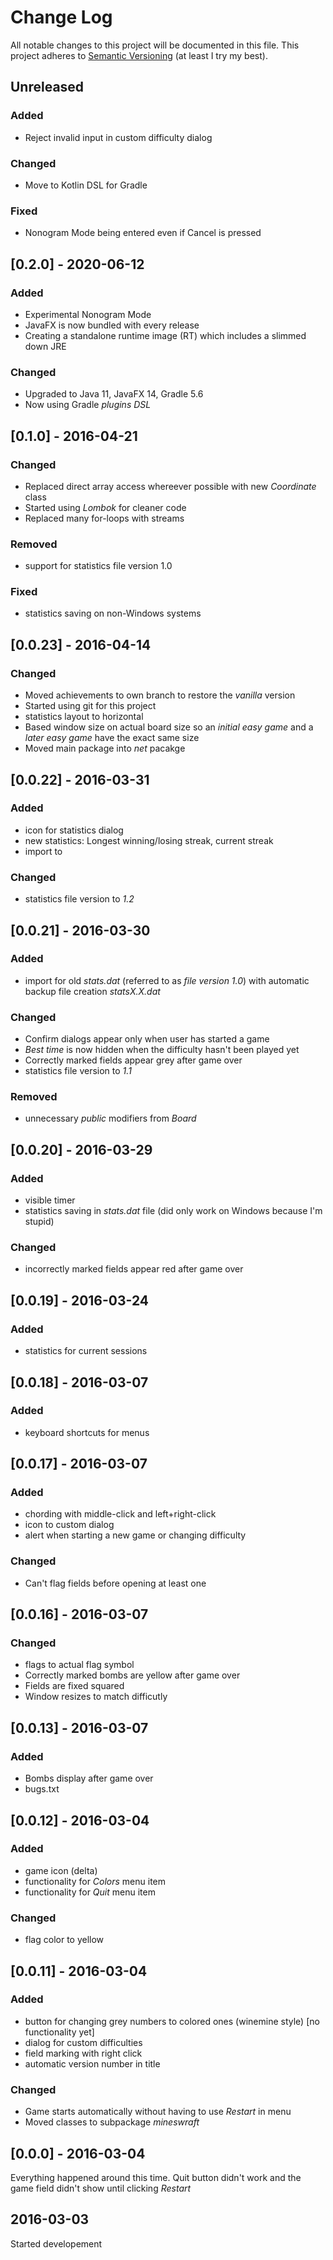 # Change Log
All notable changes to this project will be documented in this file.
This project adheres to [Semantic Versioning](http://semver.org/) (at least I try my best).

## Unreleased
### Added
- Reject invalid input in custom difficulty dialog
### Changed
- Move to Kotlin DSL for Gradle
### Fixed
- Nonogram Mode being entered even if Cancel is pressed

## [0.2.0] - 2020-06-12
### Added
- Experimental Nonogram Mode
- JavaFX is now bundled with every release
- Creating a standalone runtime image (RT) which includes a slimmed down JRE
### Changed
- Upgraded to Java 11, JavaFX 14, Gradle 5.6 
- Now using Gradle *plugins DSL*

## [0.1.0] - 2016-04-21
### Changed
- Replaced direct array access whereever possible with new *Coordinate* class
- Started using *Lombok* for cleaner code
- Replaced many for-loops with streams
### Removed
- support for statistics file version 1.0
### Fixed
- statistics saving on non-Windows systems

## [0.0.23] - 2016-04-14
### Changed
- Moved achievements to own branch to restore the *vanilla* version
- Started using git for this project
- statistics layout to horizontal
- Based window size on actual board size so an *initial easy game* and a *later easy game* have the exact same size
- Moved main package into *net* pacakge

## [0.0.22] - 2016-03-31
### Added
- icon for statistics dialog
- new statistics: Longest winning/losing streak, current streak
- import to
### Changed
- statistics file version to *1.2*

## [0.0.21] - 2016-03-30
### Added
- import for old *stats.dat* (referred to as *file version 1.0*) with automatic backup file creation *statsX.X.dat*
### Changed
- Confirm dialogs appear only when user has started a game
- *Best time* is now hidden when the difficulty hasn't been played yet
- Correctly marked fields appear grey after game over
- statistics file version to *1.1*
### Removed
- unnecessary *public* modifiers from *Board*

## [0.0.20] - 2016-03-29
### Added
- visible timer
- statistics saving in *stats.dat* file (did only work on Windows because I'm stupid)
### Changed
- incorrectly marked fields appear red after game over

## [0.0.19] - 2016-03-24
### Added
- statistics for current sessions

## [0.0.18] - 2016-03-07
### Added
- keyboard shortcuts for menus

## [0.0.17] - 2016-03-07
### Added
- chording with middle-click and left+right-click
- icon to custom dialog
- alert when starting a new game or changing difficulty
### Changed
- Can't flag fields before opening at least one

## [0.0.16] - 2016-03-07
### Changed
- flags to actual flag symbol
- Correctly marked bombs are yellow after game over
- Fields are fixed squared
- Window resizes to match difficutly

## [0.0.13] - 2016-03-07
### Added
- Bombs display after game over
- bugs.txt

## [0.0.12] - 2016-03-04
### Added
- game icon (delta)
- functionality for *Colors* menu item
- functionality for *Quit* menu item
### Changed
- flag color to yellow

## [0.0.11] - 2016-03-04
### Added
- button for changing grey numbers to colored ones (winemine style) [no functionality yet]
- dialog for custom difficulties
- field marking with right click
- automatic version number in title
### Changed
- Game starts automatically without having to use *Restart* in menu
- Moved classes to subpackage *mineswraft*

## [0.0.0] - 2016-03-04
Everything happened around this time.
Quit button didn't work and the game field didn't show until clicking *Restart*

## 2016-03-03
Started developement
